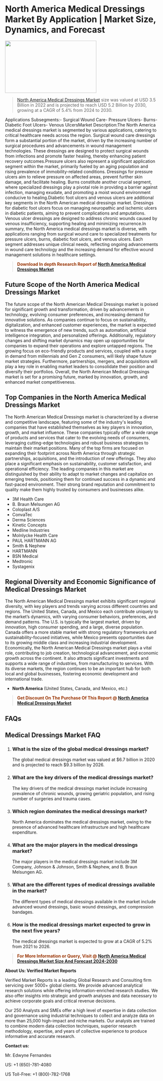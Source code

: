 <p><h1>North America Medical Dressings Market By Application | Market Size, Dynamics, and Forecast</h1><p><img class="aligncenter size-medium wp-image-105565" src="https://ffe5etoiles.com/wp-content/uploads/2025/01/MST7-300x171.png" alt="" width="300" height="171" /></p><blockquote><p><a href="https://www.verifiedmarketreports.com/download-sample/?rid=88160&utm_source=Github-NA&utm_medium=366" target="_blank">North America Medical Dressings Market</a>  size was valued at USD 3.5 Billion in 2022 and is projected to reach USD 5.2 Billion by 2030, growing at a CAGR of 5.4% from 2024 to 2030.</p></blockquote>Applications Subsegments:- Surgical Wound Care- Pressure Ulcers- Burns- Diabetic Foot Ulcers- Venous UlcersMarket Description:The North America medical dressings market is segmented by various applications, catering to critical healthcare needs across the region. Surgical wound care dressings form a substantial portion of the market, driven by the increasing number of surgical procedures and advancements in wound management technologies. These dressings are designed to protect surgical wounds from infections and promote faster healing, thereby enhancing patient recovery outcomes.Pressure ulcers also represent a significant application segment within the market, primarily fueled by an aging population and rising prevalence of immobility-related conditions. Dressings for pressure ulcers aim to relieve pressure on affected areas, prevent further skin damage, and facilitate healing. Burns constitute another crucial segment, where specialized dressings play a pivotal role in providing a barrier against infection, managing exudate, and promoting a moist wound environment conducive to healing.Diabetic foot ulcers and venous ulcers are additional key segments in the North American medical dressings market. Dressings for diabetic foot ulcers focus on managing neuropathic and ischemic ulcers in diabetic patients, aiming to prevent complications and amputations. Venous ulcer dressings are designed to address chronic wounds caused by venous insufficiency, supporting healing and minimizing recurrence.In summary, the North America medical dressings market is diverse, with applications ranging from surgical wound care to specialized treatments for pressure ulcers, burns, diabetic foot ulcers, and venous ulcers. Each segment addresses unique clinical needs, reflecting ongoing advancements in wound care technology and the increasing demand for effective wound management solutions in healthcare settings.</p><blockquote><p><span style="color: #993300;"><strong>Download In depth Research Report of <a href="https://www.verifiedmarketreports.com/download-sample/?rid=88160&utm_source=Github-NA&utm_medium=366">North America Medical Dressings Market</a></strong></span></p></blockquote><h2>Future Scope of the North America Medical Dressings Market</h2><p>The future scope of the North American Medical Dressings market is poised for significant growth and transformation, driven by advancements in technology, evolving consumer preferences, and increasing demand for innovative solutions. As companies continue to focus on sustainability, digitalization, and enhanced customer experiences, the market is expected to witness the emergence of new trends, such as automation, artificial intelligence integration, and personalized offerings. Additionally, regulatory changes and shifting market dynamics may open up opportunities for companies to expand their operations and explore untapped regions. The growing focus on eco-friendly products and services, coupled with a surge in demand from millennials and Gen Z consumers, will likely shape future market strategies. Furthermore, partnerships, mergers, and acquisitions will play a key role in enabling market leaders to consolidate their position and diversify their portfolios. Overall, the North American Medical Dressings market is set for a promising future, marked by innovation, growth, and enhanced market competitiveness.</p><h2>Top Companies in the North America Medical Dressings Market</h2><p>The North American Medical Dressings market is characterized by a diverse and competitive landscape, featuring some of the industry's leading companies that have established themselves as key players in innovation, growth, and market influence. These companies typically offer a wide range of products and services that cater to the evolving needs of consumers, leveraging cutting-edge technologies and robust business strategies to maintain their market positions. Many of the top firms are focused on expanding their footprint across North America through strategic partnerships, acquisitions, and the introduction of new offerings. They also place a significant emphasis on sustainability, customer satisfaction, and operational efficiency. The leading companies in this market are distinguished by their ability to adapt to market changes and capitalize on emerging trends, positioning them for continued success in a dynamic and fast-paced environment. Their strong brand reputation and commitment to quality make them highly trusted by consumers and businesses alike.</p><p><ul><li>3M Health Care </li><li> B. Braun Melsungen AG </li><li> Coloplast A/S </li><li> ConvaTec </li><li> Derma Sciences </li><li> Kinetic Concepts </li><li> Medline Industries </li><li> Molnlycke Health Care </li><li> PAUL HARTMANN AG </li><li> Smith & Nephew </li><li> HARTMANN </li><li> BSN Medical </li><li> Medtronic </li><li> Systagenix</li></ul></p><h2>Regional Diversity and Economic Significance of Medical Dressings Market</h2><p>The North American Medical Dressings market exhibits significant regional diversity, with key players and trends varying across different countries and regions. The United States, Canada, and Mexico each contribute uniquely to the market’s dynamics, with varying consumer behaviors, preferences, and demand patterns. The U.S. is typically the largest market, driven by innovation, high consumer spending, and a large, diverse population. Canada offers a more stable market with strong regulatory frameworks and sustainability-focused initiatives, while Mexico presents opportunities due to its growing middle class and increasing industrial development. Economically, the North American Medical Dressings market plays a vital role, contributing to job creation, technological advancement, and economic growth across the continent. It also attracts significant investments and supports a wide range of industries, from manufacturing to services. With its diverse markets, the region continues to be an important hub for both local and global businesses, fostering economic development and international trade.</p><ul>    <li><strong>North America</strong> (United States, Canada, and Mexico, etc.)</li></ul><blockquote><p><span style="color: #993300;"><strong>Get Discount On The Purchase Of This Report @ <a href="https://www.verifiedmarketreports.com/ask-for-discount/?rid=88160&utm_source=Github-NA&utm_medium=366">North America Medical Dressings Market</a></strong></span></p></blockquote><h2>FAQs</h2><p>    <h2>Medical Dressings Market FAQ</h1>    <ol>        <li>            <h3>What is the size of the global medical dressings market?</div><div></h3>            <p>The global medical dressings market was valued at $6.7 billion in 2020 and is projected to reach $9.3 billion by 2026.</p>        </li>        <li>            <h3>What are the key drivers of the medical dressings market?</div><div></h3>            <p>The key drivers of the medical dressings market include increasing prevalence of chronic wounds, growing geriatric population, and rising number of surgeries and trauma cases.</p>        </li>        <li>            <h3>Which region dominates the medical dressings market?</div><div></h3>            <p>North America dominates the medical dressings market, owing to the presence of advanced healthcare infrastructure and high healthcare expenditure.</p>        </li>        <li>            <h3>What are the major players in the medical dressings market?</div><div></h3>            <p>The major players in the medical dressings market include 3M Company, Johnson & Johnson, Smith & Nephew, and B. Braun Melsungen AG.</p>        </li>        <li>            <h3>What are the different types of medical dressings available in the market?</div><div></h3>            <p>The different types of medical dressings available in the market include advanced wound dressings, basic wound dressings, and compression bandages.</p>        </li>        <li>            <h3>How is the medical dressings market expected to grow in the next five years?</div><div></h3>            <p>The medical dressings market is expected to grow at a CAGR of 5.2% from 2021 to 2026.</p>        </li>    </ol></body></html></p><blockquote><p><span style="color: #993300;"><strong>For More Information or Query, Visit @ <a href="https://www.verifiedmarketreports.com/product/global-medical-dressings-market-growth-2019-2024/">North America Medical Dressings Market Size And Forecast 2024-2030</a></strong></span></p></blockquote><p><strong>About Us: Verified Market Reports</strong></p><p>Verified Market Reports is a leading Global Research and Consulting firm servicing over 5000+ global clients. We provide advanced analytical research solutions while offering information-enriched research studies. We also offer insights into strategic and growth analyses and data necessary to achieve corporate goals and critical revenue decisions.</p><p>Our 250 Analysts and SMEs offer a high level of expertise in data collection and governance using industrial techniques to collect and analyze data on more than 25,000 high-impact and niche markets. Our analysts are trained to combine modern data collection techniques, superior research methodology, expertise, and years of collective experience to produce informative and accurate research.</p><p><strong>Contact us:</strong></p><p>Mr. Edwyne Fernandes</p><p>US: +1 (650)-781-4080</p><p>US Toll-Free: +1 (800)-782-1768</p>
